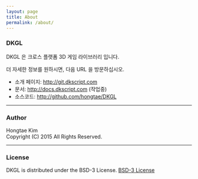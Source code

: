 ```yaml
---
layout: page
title: About
permalink: /about/
---
```


### DKGL
DKGL 은 크로스 플랫폼 3D 게임 라이브러리 입니다.

더 자세한 정보를 원하시면, 다음 URL 을 방문하십시오.

 - 소개 페이지: http://git.dkscript.com
 - 문서: http://docs.dkscript.com (작업중)
 - 소스코드: http://github.com/hongtae/DKGL

---
### Author
Hongtae Kim  
Copyright (C) 2015 All Rights Reserved.

---
### License
DKGL is distributed under the BSD-3 License.
[BSD-3 License](http://opensource.org/licenses/BSD-3-Clause)
